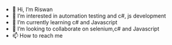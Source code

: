 - 👋 Hi, I’m Riswan
- 👀 I’m interested in automation testing and c#, js development 
- 🌱 I’m currently learning c# and Javascript
- 💞️ I’m looking to collaborate on selenium,c# and Javascript
- 📫 How to reach me 

<!---
RiswanMhd/RiswanMhd is a ✨ special ✨ repository because its `README.md` (this file) appears on your GitHub profile.
You can click the Preview link to take a look at your changes.
--->
